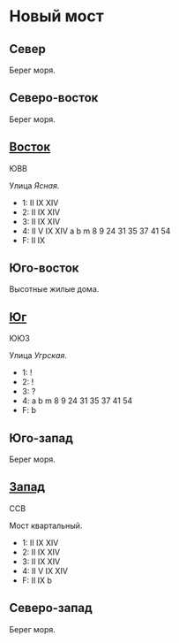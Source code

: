 # Новый мост

## Север

Берег моря.

## Северо-восток

Берег моря.

## [Восток](./15550150.md)

ЮВВ

Улица *Ясная*.

* 1:    II  IX  XIV
* 2:    II  IX  XIV
* 3:    II  IX  XIV
* 4:    II  V   IX  XIV
        a   b   m
        8   9   24  31  35  37  41  54
* F:    II  IX

## Юго-восток

Высотные жилые дома.

## [Юг](./530160.md)

ЮЮЗ

Улица *Угрская*.

* 1:    !
* 2:    !
* 3:    ?
* 4:    a   b   m
        8   9   24  31  35  37  41  54
* F:    b

## Юго-запад

Берег моря.

## [Запад](./520150.md)

ССВ

Мост квартальный.

* 1:    II  IX  XIV
* 2:    II  IX  XIV
* 3:    II  IX  XIV
* 4:    II  V   IX  XIV
* F:    II  IX  b

## Северо-запад

Берег моря.
